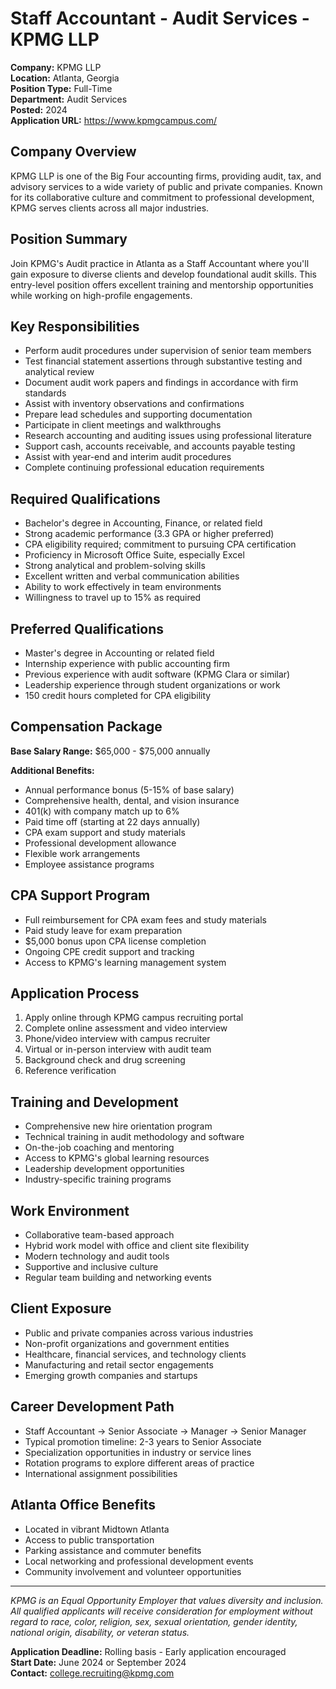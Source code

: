 # Staff Accountant - Audit Services - KPMG LLP

**Company:** KPMG LLP  
**Location:** Atlanta, Georgia  
**Position Type:** Full-Time  
**Department:** Audit Services  
**Posted:** 2024  
**Application URL:** https://www.kpmgcampus.com/

## Company Overview

KPMG LLP is one of the Big Four accounting firms, providing audit, tax, and advisory services to a wide variety of public and private companies. Known for its collaborative culture and commitment to professional development, KPMG serves clients across all major industries.

## Position Summary

Join KPMG's Audit practice in Atlanta as a Staff Accountant where you'll gain exposure to diverse clients and develop foundational audit skills. This entry-level position offers excellent training and mentorship opportunities while working on high-profile engagements.

## Key Responsibilities

- Perform audit procedures under supervision of senior team members
- Test financial statement assertions through substantive testing and analytical review
- Document audit work papers and findings in accordance with firm standards
- Assist with inventory observations and confirmations
- Prepare lead schedules and supporting documentation
- Participate in client meetings and walkthroughs
- Research accounting and auditing issues using professional literature
- Support cash, accounts receivable, and accounts payable testing
- Assist with year-end and interim audit procedures
- Complete continuing professional education requirements

## Required Qualifications

- Bachelor's degree in Accounting, Finance, or related field
- Strong academic performance (3.3 GPA or higher preferred)
- CPA eligibility required; commitment to pursuing CPA certification
- Proficiency in Microsoft Office Suite, especially Excel
- Strong analytical and problem-solving skills
- Excellent written and verbal communication abilities
- Ability to work effectively in team environments
- Willingness to travel up to 15% as required

## Preferred Qualifications

- Master's degree in Accounting or related field
- Internship experience with public accounting firm
- Previous experience with audit software (KPMG Clara or similar)
- Leadership experience through student organizations or work
- 150 credit hours completed for CPA eligibility

## Compensation Package

**Base Salary Range:** $65,000 - $75,000 annually

**Additional Benefits:**
- Annual performance bonus (5-15% of base salary)
- Comprehensive health, dental, and vision insurance
- 401(k) with company match up to 6%
- Paid time off (starting at 22 days annually)
- CPA exam support and study materials
- Professional development allowance
- Flexible work arrangements
- Employee assistance programs

## CPA Support Program

- Full reimbursement for CPA exam fees and study materials
- Paid study leave for exam preparation
- $5,000 bonus upon CPA license completion
- Ongoing CPE credit support and tracking
- Access to KPMG's learning management system

## Application Process

1. Apply online through KPMG campus recruiting portal
2. Complete online assessment and video interview
3. Phone/video interview with campus recruiter
4. Virtual or in-person interview with audit team
5. Background check and drug screening
6. Reference verification

## Training and Development

- Comprehensive new hire orientation program
- Technical training in audit methodology and software
- On-the-job coaching and mentoring
- Access to KPMG's global learning resources
- Leadership development opportunities
- Industry-specific training programs

## Work Environment

- Collaborative team-based approach
- Hybrid work model with office and client site flexibility
- Modern technology and audit tools
- Supportive and inclusive culture
- Regular team building and networking events

## Client Exposure

- Public and private companies across various industries
- Non-profit organizations and government entities
- Healthcare, financial services, and technology clients
- Manufacturing and retail sector engagements
- Emerging growth companies and startups

## Career Development Path

- Staff Accountant → Senior Associate → Manager → Senior Manager
- Typical promotion timeline: 2-3 years to Senior Associate
- Specialization opportunities in industry or service lines
- Rotation programs to explore different areas of practice
- International assignment possibilities

## Atlanta Office Benefits

- Located in vibrant Midtown Atlanta
- Access to public transportation
- Parking assistance and commuter benefits
- Local networking and professional development events
- Community involvement and volunteer opportunities

---

*KPMG is an Equal Opportunity Employer that values diversity and inclusion. All qualified applicants will receive consideration for employment without regard to race, color, religion, sex, sexual orientation, gender identity, national origin, disability, or veteran status.*

**Application Deadline:** Rolling basis - Early application encouraged  
**Start Date:** June 2024 or September 2024  
**Contact:** college.recruiting@kpmg.com